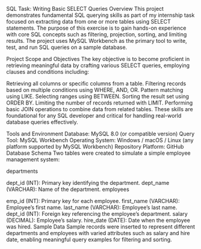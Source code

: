 SQL Task: Writing Basic SELECT Queries
Overview
This project demonstrates fundamental SQL querying skills as part of my internship task focused on extracting data from one or more tables using SELECT statements. The purpose of this exercise is to gain hands-on experience with core SQL concepts such as filtering, projection, sorting, and limiting results. The project uses MySQL Workbench as the primary tool to write, test, and run SQL queries on a sample database.

Project Scope and Objectives
The key objective is to become proficient in retrieving meaningful data by crafting various SELECT queries, employing clauses and conditions including:

Retrieving all columns or specific columns from a table.
Filtering records based on multiple conditions using WHERE, AND, OR.
Pattern matching using LIKE.
Selecting ranges using BETWEEN.
Sorting the result set using ORDER BY.
Limiting the number of records returned with LIMIT.
Performing basic JOIN operations to combine data from related tables.
These skills are foundational for any SQL developer and critical for handling real-world database queries effectively.

Tools and Environment
Database: MySQL 8.0 (or compatible version)
Query Tool: MySQL Workbench
Operating System: Windows / macOS / Linux (any platform supported by MySQL Workbench)
Repository Platform: GitHub
Database Schema
Two tables were created to simulate a simple employee management system:

departments

dept_id (INT): Primary key identifying the department.
dept_name (VARCHAR): Name of the department.
employees

emp_id (INT): Primary key for each employee.
first_name (VARCHAR): Employee’s first name.
last_name (VARCHAR): Employee’s last name.
dept_id (INT): Foreign key referencing the employee’s department.
salary (DECIMAL): Employee’s salary.
hire_date (DATE): Date when the employee was hired.
Sample Data
Sample records were inserted to represent different departments and employees with varied attributes such as salary and hire date, enabling meaningful query examples for filtering and sorting.
